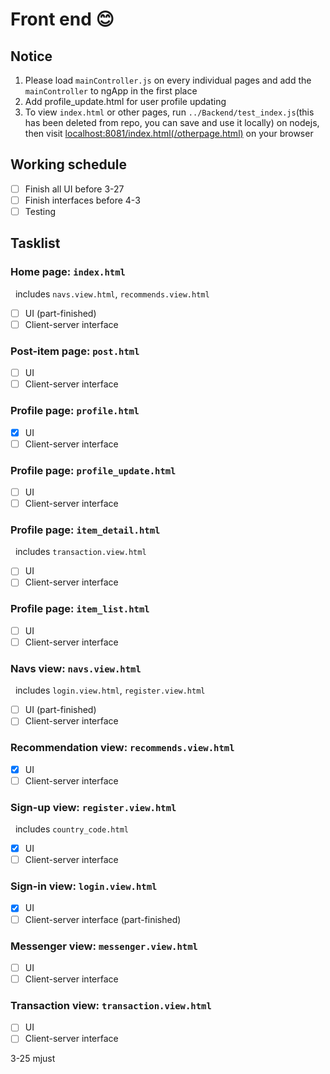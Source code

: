 # Front end :blush:
## Notice
1. Please load `mainController.js` on every individual pages and add the `mainController` to ngApp in the first place
2. Add profile_update.html for user profile updating
3. To view `index.html` or other pages, run `../Backend/test_index.js`(this has been deleted from repo, you can save and use it locally) on nodejs, then visit [localhost:8081/index.html(/otherpage.html)](http://localhost:8081/index.html) on your browser  
## Working schedule
- [ ] Finish all UI before 3-27
- [ ] Finish interfaces before 4-3
- [ ] Testing
## Tasklist
### Home page: `index.html`  
&nbsp;&nbsp;includes `navs.view.html`, `recommends.view.html`  
- [ ] UI (part-finished)  
- [ ] Client-server interface  

### Post-item page: `post.html`  
- [ ] UI  
- [ ] Client-server interface  

### Profile page: `profile.html`  
- [x] UI  
- [ ] Client-server interface  

### Profile page: `profile_update.html`  
- [ ] UI  
- [ ] Client-server interface  

### Profile page: `item_detail.html`  
&nbsp;&nbsp;includes `transaction.view.html`  
- [ ] UI  
- [ ] Client-server interface  

### Profile page: `item_list.html`  
- [ ] UI  
- [ ] Client-server interface  

### Navs view: `navs.view.html`  
&nbsp;&nbsp;includes `login.view.html`, `register.view.html`  
- [ ] UI (part-finished)  
- [ ] Client-server interface  

### Recommendation view: `recommends.view.html`  
- [x] UI  
- [ ] Client-server interface  

### Sign-up view: `register.view.html`  
&nbsp;&nbsp;includes `country_code.html`  
- [x] UI  
- [ ] Client-server interface  

### Sign-in view: `login.view.html`  
- [x] UI
- [ ] Client-server interface (part-finished)  

### Messenger view: `messenger.view.html`  
- [ ] UI  
- [ ] Client-server interface  

### Transaction view: `transaction.view.html`  
- [ ] UI  
- [ ] Client-server interface  

3-25 mjust
